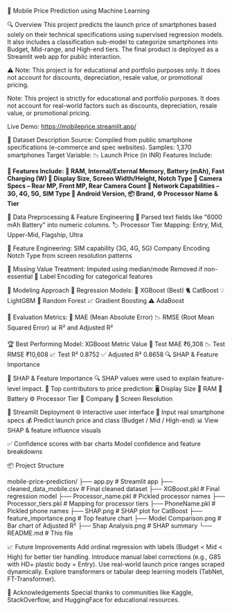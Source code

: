 📱 Mobile Price Prediction using Machine Learning

🔍 Overview
This project predicts the launch price of smartphones based solely on their technical specifications using supervised regression models. It also includes a classification sub-model to categorize smartphones into Budget, Mid-range, and High-end tiers. The final product is deployed as a Streamlit web app for public interaction.

⚠️ Note: This project is for educational and portfolio purposes only. It does not account for discounts, depreciation, resale value, or promotional pricing.

Note: This project is strictly for educational and portfolio purposes. It does not account for real-world factors such as discounts, depreciation, resale value, or promotional pricing.


Live Demo: https://mobileprice.streamlit.app/


🧾 Dataset Description
Source: Compiled from public smartphone specifications (e-commerce and spec websites).
Samples: 1,370 smartphones
Target Variable: 📉 Launch Price (in INR)
Features Include:

**🔢 Features Include:
📶 RAM, Internal/External Memory, Battery (mAh), Fast Charging (W)
📱 Display Size, Screen Width/Height, Notch Type
📸 Camera Specs – Rear MP, Front MP, Rear Camera Count
📡 Network Capabilities – 3G, 4G, 5G, SIM Type
🤖 Android Version, 📦 Brand, ⚙️ Processor Name & Tier**


🧹 Data Preprocessing & Feature Engineering
🔄 Parsed text fields like "6000 mAh Battery" into numeric columns.
🏷️ Processor Tier Mapping:
Entry, Mid, Upper-Mid, Flagship, Ultra

🧠 Feature Engineering:
SIM capability (3G, 4G, 5G)
Company Encoding
Notch Type from screen resolution patterns

🧼 Missing Value Treatment:
Imputed using median/mode
Removed if non-essential
🔢 Label Encoding for categorical features

🧠 Modeling Approach
🧪 Regression Models:
🥇 XGBoost (Best)
🐈 CatBoost
💡 LightGBM
🌲 Random Forest
📈 Gradient Boosting
⚠️ AdaBoost

🧮 Evaluation Metrics:
🔢 MAE (Mean Absolute Error)
📉 RMSE (Root Mean Squared Error)
📊 R² and Adjusted R²

🏆 Best Performing Model: XGBoost
Metric	Value
🎯 Test MAE	₹6,308
📉 Test RMSE	₹10,608
📈 Test R²	0.8752
✅ Adjusted R²	0.8658
🔍 SHAP & Feature Importance

🧠 SHAP & Feature Importance
🔍 SHAP values were used to explain feature-level impact.
🥇 Top contributors to price prediction:
🖥️ Display Size
🧠 RAM
🔋 Battery
⚙️ Processor Tier
🏢 Company
📏 Screen Resolution

🚀 Streamlit Deployment
🌐 Interactive user interface
📱 Input real smartphone specs
💰 Predict launch price and class (Budget / Mid / High-end)
📊 View SHAP & feature influence visuals

✅ Confidence scores with bar charts
Model confidence and feature breakdowns

📦 Project Structure

mobile-price-prediction/
├── app.py                     # Streamlit app
├── cleaned_data_mobile.csv   # Final cleaned dataset
├── XGBoost.pkl               # Final regression model
├── Processor_name.pkl        # Pickled processor names
├── Processor_tiers.pkl       # Mapping for processor tiers
├── PhoneName.pkl             # Pickled phone names
├── SHAP.png                  # SHAP plot for CatBoost
├── feature_importance.png    # Top feature chart
├── Model Comparison.png      # Bar chart of Adjusted R²
├── Shap Analysis.png         # SHAP summary
└── README.md                 # This file

📈 Future Improvements
Add ordinal regression with labels (Budget < Mid < High) for better tier handling.
Introduce manual label corrections (e.g., G85 with HD+ plastic body = Entry).
Use real-world launch price ranges scraped dynamically.
Explore transformers or tabular deep learning models (TabNet, FT-Transformer).

🤝 Acknowledgements
Special thanks to communities like Kaggle, StackOverflow, and HuggingFace for educational resources.
